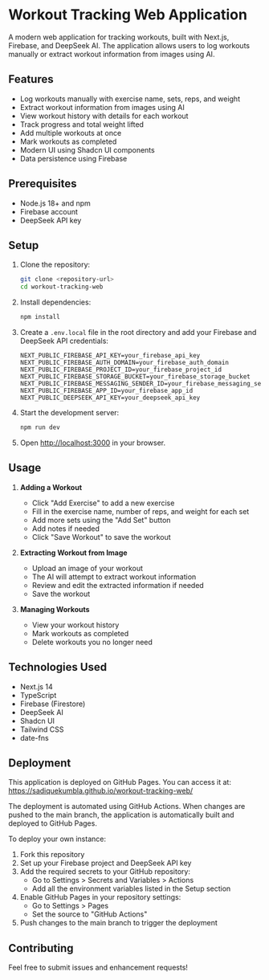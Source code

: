 # Workout Tracking Web Application

A modern web application for tracking workouts, built with Next.js, Firebase, and DeepSeek AI. The application allows users to log workouts manually or extract workout information from images using AI.

## Features

- Log workouts manually with exercise name, sets, reps, and weight
- Extract workout information from images using AI
- View workout history with details for each workout
- Track progress and total weight lifted
- Add multiple workouts at once
- Mark workouts as completed
- Modern UI using Shadcn UI components
- Data persistence using Firebase

## Prerequisites

- Node.js 18+ and npm
- Firebase account
- DeepSeek API key

## Setup

1. Clone the repository:
   ```bash
   git clone <repository-url>
   cd workout-tracking-web
   ```

2. Install dependencies:
   ```bash
   npm install
   ```

3. Create a `.env.local` file in the root directory and add your Firebase and DeepSeek API credentials:
   ```
   NEXT_PUBLIC_FIREBASE_API_KEY=your_firebase_api_key
   NEXT_PUBLIC_FIREBASE_AUTH_DOMAIN=your_firebase_auth_domain
   NEXT_PUBLIC_FIREBASE_PROJECT_ID=your_firebase_project_id
   NEXT_PUBLIC_FIREBASE_STORAGE_BUCKET=your_firebase_storage_bucket
   NEXT_PUBLIC_FIREBASE_MESSAGING_SENDER_ID=your_firebase_messaging_sender_id
   NEXT_PUBLIC_FIREBASE_APP_ID=your_firebase_app_id
   NEXT_PUBLIC_DEEPSEEK_API_KEY=your_deepseek_api_key
   ```

4. Start the development server:
   ```bash
   npm run dev
   ```

5. Open [http://localhost:3000](http://localhost:3000) in your browser.

## Usage

1. **Adding a Workout**
   - Click "Add Exercise" to add a new exercise
   - Fill in the exercise name, number of reps, and weight for each set
   - Add more sets using the "Add Set" button
   - Add notes if needed
   - Click "Save Workout" to save the workout

2. **Extracting Workout from Image**
   - Upload an image of your workout
   - The AI will attempt to extract workout information
   - Review and edit the extracted information if needed
   - Save the workout

3. **Managing Workouts**
   - View your workout history
   - Mark workouts as completed
   - Delete workouts you no longer need

## Technologies Used

- Next.js 14
- TypeScript
- Firebase (Firestore)
- DeepSeek AI
- Shadcn UI
- Tailwind CSS
- date-fns

## Deployment

This application is deployed on GitHub Pages. You can access it at: https://sadiquekumbla.github.io/workout-tracking-web/

The deployment is automated using GitHub Actions. When changes are pushed to the main branch, the application is automatically built and deployed to GitHub Pages.

To deploy your own instance:

1. Fork this repository
2. Set up your Firebase project and DeepSeek API key
3. Add the required secrets to your GitHub repository:
   - Go to Settings > Secrets and Variables > Actions
   - Add all the environment variables listed in the Setup section
4. Enable GitHub Pages in your repository settings:
   - Go to Settings > Pages
   - Set the source to "GitHub Actions"
5. Push changes to the main branch to trigger the deployment

## Contributing

Feel free to submit issues and enhancement requests!
